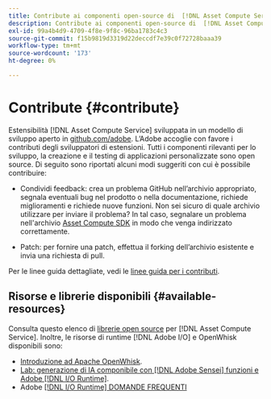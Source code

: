 ```yaml
---
title: Contribute ai componenti open-source di  [!DNL Asset Compute Service]
description: Contribute ai componenti open-source di  [!DNL Asset Compute Service].
exl-id: 99a4b4d9-4709-4f8e-9f8c-96ba1783c4c3
source-git-commit: f15b9819d3319d22deccdf7e39c0f72728baaa39
workflow-type: tm+mt
source-wordcount: '173'
ht-degree: 0%

---
```


# Contribute {#contribute}

Estensibilità [!DNL Asset Compute Service] sviluppata in un modello di sviluppo aperto in [github.com/adobe](https://github.com/adobe). L’Adobe accoglie con favore i contributi degli sviluppatori di estensioni. Tutti i componenti rilevanti per lo sviluppo, la creazione e il testing di applicazioni personalizzate sono open source. Di seguito sono riportati alcuni modi suggeriti con cui è possibile contribuire:

* Condividi feedback: crea un problema GitHub nell’archivio appropriato, segnala eventuali bug nel prodotto o nella documentazione, richiede miglioramenti e richiede nuove funzioni. Non sei sicuro di quale archivio utilizzare per inviare il problema? In tal caso, segnalare un problema nell&#39;archivio [Asset Compute SDK](https://github.com/adobe/asset-compute-sdk) in modo che venga indirizzato correttamente.

* Patch: per fornire una patch, effettua il forking dell’archivio esistente e invia una richiesta di pull.

Per le linee guida dettagliate, vedi le [linee guida per i contributi](https://github.com/adobe/asset-compute-sdk/blob/master/.github/CONTRIBUTING.md).

## Risorse e librerie disponibili {#available-resources}

Consulta questo elenco di [librerie open source](https://github.com/adobe/asset-compute-sdk#available-resources-and-libraries) per [!DNL Asset Compute Service]. Inoltre, le risorse di runtime [!DNL Adobe I/O] e OpenWhisk disponibili sono:

* [Introduzione ad Apache OpenWhisk](https://github.com/apache/openwhisk/tree/master/docs#getting-started-with-openwhisk).
* [Lab: generazione di IA componibile con [!DNL Adobe Sensei] funzioni e Adobe [!DNL I/O Runtime]](https://opensource.adobe.com/adobe-sensei-ai-functions/index.html).
* Adobe [[!DNL I/O Runtime] DOMANDE FREQUENTI](https://developer.adobe.com/runtime/docs/support/faq/)

<!-- **TBD** for post-release:
* Link to Adobe Developer App Builder open-source components.
* Issues in `aio` can be reported in Adobe Developer App Builder repos.
* Issues in asset-compute-sdk or devtool goes into the relevant repos from Nui.
-->
